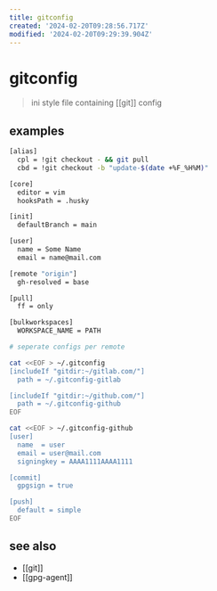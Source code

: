 ```yaml
---
title: gitconfig
created: '2024-02-20T09:28:56.717Z'
modified: '2024-02-20T09:29:39.904Z'
---
```


# gitconfig

> ini style file containing [[git]] config

## examples

```sh
[alias]
  cpl = !git checkout - && git pull
  cbd = !git checkout -b "update-$(date +%F_%H%M)"

[core]
  editor = vim
  hooksPath = .husky

[init]
  defaultBranch = main

[user]
  name = Some Name
  email = name@mail.com

[remote "origin"]
  gh-resolved = base

[pull]
  ff = only   

[bulkworkspaces]
  WORKSPACE_NAME = PATH
```

```sh
# seperate configs per remote

cat <<EOF > ~/.gitconfig
[includeIf "gitdir:~/gitlab.com/"]
  path = ~/.gitconfig-gitlab

[includeIf "gitdir:~/github.com/"]
  path = ~/.gitconfig-github
EOF

cat <<EOF > ~/.gitconfig-github
[user]
  name  = user
  email = user@mail.com
  signingkey = AAAA1111AAAA1111

[commit]
  gpgsign = true

[push]
  default = simple
EOF
```

## see also

- [[git]]
- [[gpg-agent]]
